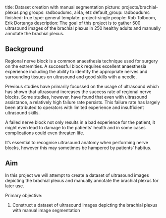 title: Dataset creation with manual segmentation
picture: projects/brachial-plexus.png
groups: radboudumc, ai4a, etz
default_group: radboudumc
finished: true
type: general
template: project-single
people: Rob Tolboom, Erik Dortangs
description: The goal of this project is to gather 500 ultrasound images of the brachial plexus in 250 healthy adults and manually annotate the brachial plexus.


## Background
Regional nerve block is a common anaesthesia technique used for surgery on the extremities. A successful block requires excellent anaesthesia experience including the ability to identify the appropriate nerves and surrounding tissues on ultrasound and good skills with a needle.

Previous studies have primarily focussed on the usage of ultrasound which has shown that ultrasound increases the success rate of regional nerve blocks. Some studies, however, have found that even with ultrasound assistance, a relatively high failure rate persists. This failure rate has largely been attributed to operators with limited experience and insufficient ultrasound skills.

A failed nerve block not only results in a bad experience for the patient, it might even lead to damage to the patients’ health and in some cases complications could even threaten life.

It’s essential to recognise ultrasound anatomy when performing nerve blocks, however this may sometimes be hampered by patients’ habitus. 


## Aim
In this project we will attempt to create a dataset of ultrasound images depicting the brachial plexus and manually annotate the brachial plexus for later use.

Primary objective:  
1. Construct a dataset of ultrasound images depicting the brachial plexus with manual image segmentation
